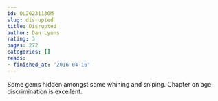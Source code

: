 ```yaml
---
id: OL26231130M
slug: disrupted
title: Disrupted
author: Dan Lyons
rating: 3
pages: 272
categories: []
reads:
- finished_at: '2016-04-16'
---
```

Some gems hidden amongst some whining and sniping. Chapter on age discrimination is excellent.

